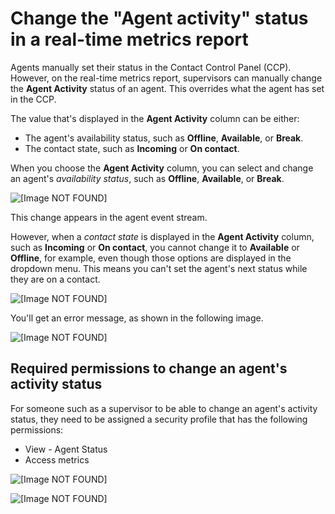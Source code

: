 # Change the "Agent activity" status in a real\-time metrics report<a name="rtm-change-agent-activity-state"></a>

Agents manually set their status in the Contact Control Panel \(CCP\)\. However, on the real\-time metrics report, supervisors can manually change the **Agent Activity** status of an agent\. This overrides what the agent has set in the CCP\.

 The value that's displayed in the **Agent Activity** column can be either: 
+ The agent's availability status, such as **Offline**, **Available**, or **Break**\.
+ The contact state, such as **Incoming** or **On contact**\.

When you choose the **Agent Activity** column, you can select and change an agent's *availability status*, such as **Offline**, **Available**, or **Break**\. 

![\[Image NOT FOUND\]](http://docs.aws.amazon.com/connect/latest/adminguide/images/rtm-change-agent-activity-state.png)

This change appears in the agent event stream\.

However, when a *contact state* is displayed in the **Agent Activity** column, such as **Incoming** or **On contact**, you cannot change it to **Available** or **Offline**, for example, even though those options are displayed in the dropdown menu\. This means you can't set the agent's next status while they are on a contact\.

![\[Image NOT FOUND\]](http://docs.aws.amazon.com/connect/latest/adminguide/images/rtm-change-agent-activity-state-incoming.png)

You'll get an error message, as shown in the following image\.

![\[Image NOT FOUND\]](http://docs.aws.amazon.com/connect/latest/adminguide/images/rtm-change-agent-activity-state-error-message.png)

## Required permissions to change an agent's activity status<a name="rtm-change-agent-activity-state-permissions"></a>

For someone such as a supervisor to be able to change an agent's activity status, they need to be assigned a security profile that has the following permissions: 
+ View \- Agent Status
+ Access metrics

![\[Image NOT FOUND\]](http://docs.aws.amazon.com/connect/latest/adminguide/images/security-profile-change-agent-status2.png)

![\[Image NOT FOUND\]](http://docs.aws.amazon.com/connect/latest/adminguide/images/security-profile-change-agent-status.png)